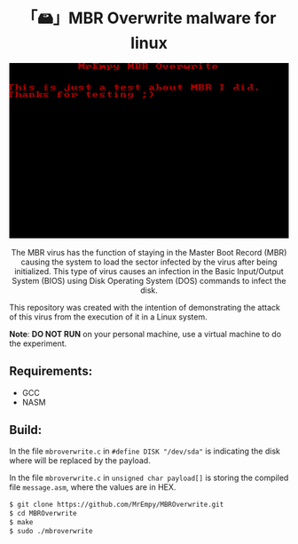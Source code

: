 <h1 align="center">「🖴」MBR Overwrite malware for linux</h1>

<p align="center"><img src="/assets/message.png"></p>

<p align="center">The MBR virus has the function of staying in the Master Boot Record (MBR) causing the system to load the sector infected by the virus after being initialized. This type of virus causes an infection in the Basic Input/Output System (BIOS) using Disk Operating System (DOS) commands to infect the disk.</p>


This repository was created with the intention of demonstrating the attack of this virus from the execution of it in a Linux system.

**Note**: **DO NOT RUN** on your personal machine, use a virtual machine to do the experiment.

## Requirements:

* GCC
* NASM

## Build:

In the file ```mbroverwrite.c``` in ```#define DISK "/dev/sda"``` is indicating the disk where will be replaced by the payload.

In the file ```mbroverwrite.c``` in ```unsigned char payload[]``` is storing the compiled file ```message.asm```, where the values are in HEX.

```
$ git clone https://github.com/MrEmpy/MBROverwrite.git
$ cd MBROverwrite
$ make
$ sudo ./mbroverwrite
```
